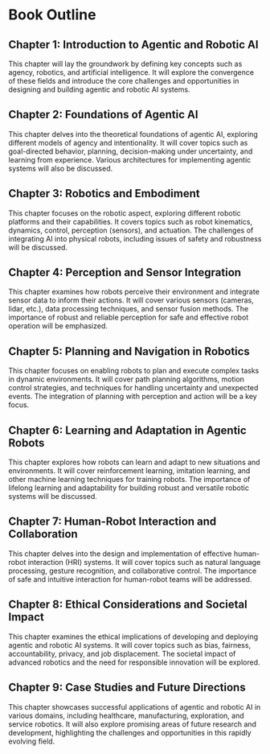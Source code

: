 # Book Outline

## Chapter 1: Introduction to Agentic and Robotic AI

This chapter will lay the groundwork by defining key concepts such as agency, robotics, and artificial intelligence. It will explore the convergence of these fields and introduce the core challenges and opportunities in designing and building agentic and robotic AI systems.

## Chapter 2: Foundations of Agentic AI

This chapter delves into the theoretical foundations of agentic AI, exploring different models of agency and intentionality. It will cover topics such as goal-directed behavior, planning, decision-making under uncertainty, and learning from experience.  Various architectures for implementing agentic systems will also be discussed.

## Chapter 3: Robotics and Embodiment

This chapter focuses on the robotic aspect, exploring different robotic platforms and their capabilities.  It covers topics such as robot kinematics, dynamics, control, perception (sensors), and actuation.  The challenges of integrating AI into physical robots, including issues of safety and robustness will be discussed.

## Chapter 4: Perception and Sensor Integration

This chapter examines how robots perceive their environment and integrate sensor data to inform their actions. It will cover various sensors (cameras, lidar, etc.), data processing techniques, and sensor fusion methods.  The importance of robust and reliable perception for safe and effective robot operation will be emphasized.

## Chapter 5: Planning and Navigation in Robotics

This chapter focuses on enabling robots to plan and execute complex tasks in dynamic environments. It will cover path planning algorithms, motion control strategies, and techniques for handling uncertainty and unexpected events.  The integration of planning with perception and action will be a key focus.

## Chapter 6: Learning and Adaptation in Agentic Robots

This chapter explores how robots can learn and adapt to new situations and environments.  It will cover reinforcement learning, imitation learning, and other machine learning techniques for training robots.  The importance of lifelong learning and adaptability for building robust and versatile robotic systems will be discussed.

## Chapter 7: Human-Robot Interaction and Collaboration

This chapter delves into the design and implementation of effective human-robot interaction (HRI) systems. It will cover topics such as natural language processing, gesture recognition, and collaborative control.  The importance of safe and intuitive interaction for human-robot teams will be addressed.

## Chapter 8: Ethical Considerations and Societal Impact

This chapter examines the ethical implications of developing and deploying agentic and robotic AI systems.  It will cover topics such as bias, fairness, accountability, privacy, and job displacement.  The societal impact of advanced robotics and the need for responsible innovation will be explored.

## Chapter 9: Case Studies and Future Directions

This chapter showcases successful applications of agentic and robotic AI in various domains, including healthcare, manufacturing, exploration, and service robotics. It will also explore promising areas of future research and development, highlighting the challenges and opportunities in this rapidly evolving field.

